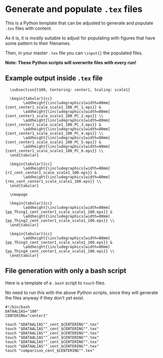 # Generate and populate `.tex` files

This is a Python template that can be adjusted to generate and populate `.tex` files with content.

As it is, it is mostly suitable to adjust for populating with figures that have some pattern to their filenames.

Then, in your master `.tex` file you can `\input{}` the populated files.

**Note: These Python scripts will overwrite files with every run!**

## Example output inside `.tex` file

```
  \subsection{t100, Centering: center1, Scaling: scale1}

  \begin{tabular}{cc}
  		\addheight{\includegraphics[width=80mm]{cent_center1_scale_scale1_100_PC_1.eps}} &
  		\addheight{\includegraphics[width=80mm]{cent_center1_scale_scale1_100_PC_2.eps}} \\
  		\addheight{\includegraphics[width=80mm]{cent_center1_scale_scale1_100_PC_3.eps}} &
  		\addheight{\includegraphics[width=80mm]{cent_center1_scale_scale1_100_PC_4.eps}} \\
  		\addheight{\includegraphics[width=80mm]{cent_center1_scale_scale1_100_PC_5.eps}} &
  		\addheight{\includegraphics[width=80mm]{cent_center1_scale_scale1_100_PC_6.eps}} \\
  \end{tabular}

  \begin{tabular}{cc}
  		\addheight{\includegraphics[width=80mm]{r2_cent_center1_scale_scale1_100.eps}} &
  		\addheight{\includegraphics[width=80mm]{rms_cent_center1_scale_scale1_100.eps}} \\
  \end{tabular}

  \newpage

  \begin{tabular}{cc}
  		\addheight{\includegraphics[width=80mm]{pp_Thing1_cent_center1_scale_scale1_100.eps}} &
  		\addheight{\includegraphics[width=80mm]{pp_Thing2_cent_center1_scale_scale1_100.eps}} \\
  \end{tabular}

  \begin{tabular}{cc}
  		\addheight{\includegraphics[width=80mm]{pp_Thing3_cent_center1_scale_scale1_100.eps}} &
  		\addheight{\includegraphics[width=80mm]{pp_Thing4_cent_center1_scale_scale1_100.eps}} \\
  \end{tabular}
```

## File generation with only a bash script

Here is a template of a `.bash` script to `touch` files.

No need to run this with the above Python scripts, since they will generate the files anyway if they don't yet exist.

```
#!/bin/bash
DATAALIAS="100"
CENTERING="center1"

touch "$DATAALIAS""_cent_$CENTERING"".tex"
touch "$DATAALIAS""_cent_$CENTERING"".tex"
touch "$DATAALIAS""_cent_$CENTERING"".tex"
touch "$DATAALIAS""_cent_$CENTERING"".tex"
touch "$DATAALIAS""_cent_$CENTERING"".tex"
touch "$DATAALIAS""_cent_$CENTERING"".tex"
touch "comparison_cent_$CENTERING"".tex"
```
